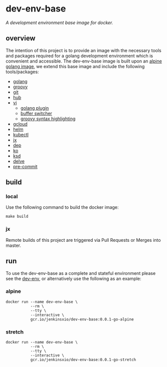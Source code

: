 # dev-env-base
_A development environment base image for docker._

## overview
The intention of this project is to provide an image with the necessary tools and packages required for a golang development environment which is convenient and accessible. The dev-env-base image is built upon an [alpine golang image](https://hub.docker.com/_/golang), we extend this base image and include the following tools/packages:
- [golang](https://golang.org/)
- [groovy](http://groovy-lang.org/)
- [git](https://git-scm.com/)
- [hub](https://github.com/github/hub)
- [vi](https://www.vim.org/)
  - [golang plugin](https://github.com/fatih/vim-go)
  - [buffer switcher](https://github.com/manniwood/vim-buf)
  - [groovy syntax highlighting](https://github.com/vim-scripts/groovy.vim)
- [gcloud](https://cloud.google.com/sdk/gcloud/)
- [helm](https://helm.sh/)
- [kubectl](https://kubernetes.io/docs/tasks/tools/install-kubectl/)
- [jx](https://github.com/jenkins-x/jx)
- [dep](https://github.com/golang/dep)
- [ko](https://github.com/google/go-containerregistry/tree/master/cmd/ko)
- [ksd](https://github.com/mfuentesg/ksd)
- [delve](https://github.com/go-delve/delve)
- [pre-commit](https://pre-commit.com/)

## build
### local
Use the following command to build the docker image:
```
make build
```
### jx
Remote builds of this project are triggered via Pull Requests or Merges into master.

## run
To use the dev-env-base as a complete and stateful environment please see the [dev-env](https://github.com/jenkins-x/dev-env), or alternatively use the following as an example:

### alpine
```
docker run --name dev-env-base \
           --rm \
           --tty \
           --interactive \
           gcr.io/jenkinsxio/dev-env-base:0.0.1-go-alpine
```
### stretch
```
docker run --name dev-env-base \
           --rm \
           --tty \
           --interactive \
           gcr.io/jenkinsxio/dev-env-base:0.0.1-go-stretch
```
